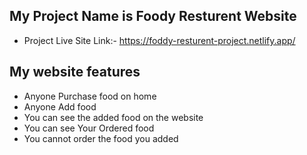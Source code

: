 ## My Project Name is Foody Resturent Website
- Project Live Site Link:- https://foddy-resturent-project.netlify.app/

## My website features
- Anyone Purchase food on home
- Anyone Add food
- You can see the added food on the website
- You can see Your Ordered food 
- You cannot order the food you added
